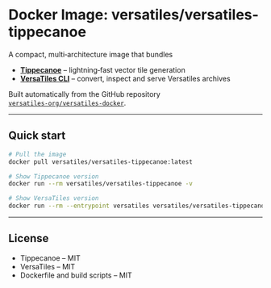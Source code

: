 # Docker Image: versatiles/versatiles-tippecanoe

A compact, multi‑architecture image that bundles

* **[Tippecanoe](https://github.com/felt/tippecanoe)** – lightning‑fast vector tile generation  
* **[VersaTiles CLI](https://github.com/versatiles-org/versatiles-rs)** – convert, inspect and serve Versatiles archives

Built automatically from the GitHub repository  
[`versatiles-org/versatiles-docker`](https://github.com/versatiles-org/versatiles-docker).

---

## Quick start

```bash
# Pull the image
docker pull versatiles/versatiles-tippecanoe:latest

# Show Tippecanoe version
docker run --rm versatiles/versatiles-tippecanoe -v

# Show VersaTiles version
docker run --rm --entrypoint versatiles versatiles/versatiles-tippecanoe -V
```

---

## License

* Tippecanoe – MIT  
* VersaTiles – MIT  
* Dockerfile and build scripts – MIT
